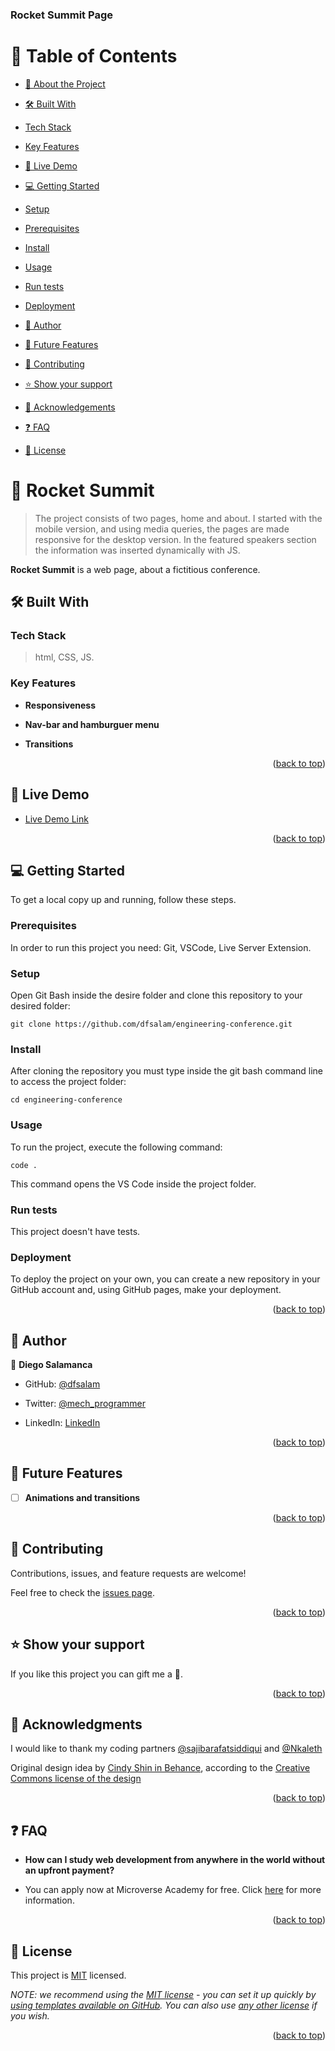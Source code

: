 <a  name="readme-top"></a>

<h3><b>Rocket Summit Page</b></h3>
</div>

# 📗 Table of Contents  

- [📖 About the Project](#about-project)

- [🛠 Built With](#built-with)

- [Tech Stack](#tech-stack)

- [Key Features](#key-features)

- [🚀 Live Demo](#live-demo)

- [💻 Getting Started](#getting-started)

- [Setup](#setup)

- [Prerequisites](#prerequisites)

- [Install](#install)

- [Usage](#usage)

- [Run tests](#run-tests)

- [Deployment](#triangular_flag_on_post-deployment)

- [👥 Author](#authors)

- [🔭 Future Features](#future-features)

- [🤝 Contributing](#contributing)

- [⭐️ Show your support](#support)

- [🙏 Acknowledgements](#acknowledgements)

- [❓ FAQ](#faq)

- [📝 License](#license)

# 📖 Rocket Summit<a name="about-project"></a>  

> The project consists of two pages, home and about. I started with the mobile version, and using media queries, the pages are made responsive for the desktop version. In the featured speakers section the information was inserted dynamically with JS.   

**Rocket Summit** is a web page, about a fictitious conference.

  

## 🛠 Built With <a name="built-with"></a>

  

### Tech Stack <a name="tech-stack"></a>

  

> html, CSS, JS.
 

### Key Features <a name="key-features"></a>
-  **Responsiveness**

-  **Nav-bar and hamburguer menu**

-  **Transitions**
<p  align="right">(<a  href="#readme-top">back to top</a>)</p>

  
## 🚀 Live Demo <a name="live-demo"></a>

- [Live Demo Link](https://yourdeployedapplicationlink.com)

  

<p  align="right">(<a  href="#readme-top">back to top</a>)</p>

 

## 💻 Getting Started <a name="getting-started"></a>

To get a local copy up and running, follow these steps. 

### Prerequisites 

In order to run this project you need:
Git, VSCode, Live Server Extension.

### Setup  
Open Git Bash inside the desire folder and clone this repository to your desired folder:

    git clone https://github.com/dfsalam/engineering-conference.git

  
### Install  

After cloning the repository you must type inside the git bash command line to access the project folder:

    cd engineering-conference


### Usage
To run the project, execute the following command:

    code .

This command opens the VS Code inside the project folder. 


### Run tests

This project doesn't have tests.  


### Deployment  

To deploy the project on your own, you can create a new repository in your GitHub account and, using GitHub pages, make your deployment.


<p  align="right">(<a  href="#readme-top">back to top</a>)</p>

 
## 👥 Author <a name="authors"></a>
👤 **Diego Salamanca**

- GitHub: [@dfsalam](https://github.com/dfsalam)

- Twitter: [@mech_programmer](https://twitter.com/mech_programmer)

- LinkedIn: [LinkedIn](https://www.linkedin.com/in/diego-salamanca-5446141b8/)

<p  align="right">(<a  href="#readme-top">back to top</a>)</p>  

  

## 🔭 Future Features <a name="future-features"></a>
- [ ] **Animations and transitions**  

<p  align="right">(<a  href="#readme-top">back to top</a>)</p>
 

## 🤝 Contributing <a name="contributing"></a>

  

Contributions, issues, and feature requests are welcome!

  

Feel free to check the [issues page](https://github.com/dfsalam/engineering-conference/issues).

  

<p  align="right">(<a  href="#readme-top">back to top</a>)</p> 

  

## ⭐️ Show your support <a name="support"></a>
If you like this project you can gift me a 🌟.

  

<p  align="right">(<a  href="#readme-top">back to top</a>)</p>
  

## 🙏 Acknowledgments <a name="acknowledgements"></a>

I would like to thank my coding partners <a href="https://github.com/sajibarafatsiddiqui">@sajibarafatsiddiqui</a> and <a href="https://github.com/Nkaleth">@Nkaleth</a>

Original design idea by <a  href="https://www.behance.net/adagio07"  target="_blank"  rel="noopener">Cindy Shin in Behance</a>, according to the <a  href="https://creativecommons.org/licenses/by-nc/4.0/">Creative Commons license of the design</a>

  

<p  align="right">(<a  href="#readme-top">back to top</a>)</p>

  

## ❓ FAQ <a name="faq"></a>

  -  **How can I study web development from anywhere in the world without an upfront payment?**

  

- You can apply now at Microverse Academy for free. Click <a href="https://www.microverse.org/?grsf=s4zvn9">here</a> for more information.

<p  align="right">(<a  href="#readme-top">back to top</a>)</p>


## 📝 License <a name="license"></a>

  

This project is [MIT](./LICENSE) licensed.

  

_NOTE: we recommend using the [MIT license](https://choosealicense.com/licenses/mit/) - you can set it up quickly by [using templates available on GitHub](https://docs.github.com/en/communities/setting-up-your-project-for-healthy-contributions/adding-a-license-to-a-repository). You can also use [any other license](https://choosealicense.com/licenses/) if you wish._

  

<p  align="right">(<a  href="#readme-top">back to top</a>)</p>
